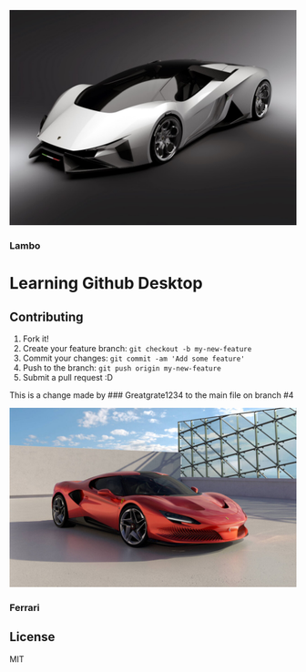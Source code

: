 ![Hello](Banner_img.jpg "Car img")
### Lambo 
# Learning Github Desktop


## Contributing

1. Fork it!
2. Create your feature branch: `git checkout -b my-new-feature`
3. Commit your changes: `git commit -am 'Add some feature'`
4. Push to the branch: `git push origin my-new-feature`
5. Submit a pull request :D

This is a change made by ### Greatgrate1234 to the main file on branch #4


![Hello](Ferrari_banner.jpg "Car img")
### Ferrari
## License
MIT
